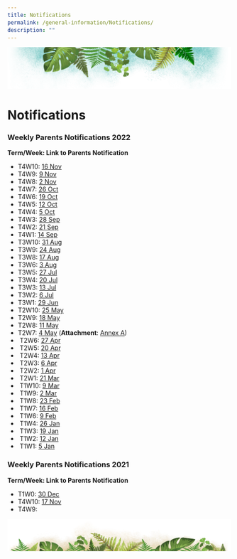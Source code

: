 ```yaml
---
title: Notifications
permalink: /general-information/Notifications/
description: ""
---
```

![](/images/Banner.png)

# Notifications

### Weekly Parents Notifications 2022

<b>Term/Week: Link to Parents Notification</b>

* T4W10: [16 Nov](/files/T4W10%20Parents%20Notification%20(16%20Nov%202022).pdf)
* T4W9: [9 Nov](/files/T4W9%20Parents%20Notification%20(9%20Nov%202022).pdf)
* T4W8: [2 Nov](/files/T4W8%20Parents%20Notification%20(2%20Nov%202022).pdf)
* T4W7: [26 Oct](/files/T4W7%20Parents%20Notification%20(26%20Oct%202022).pdf)
* T4W6: [19 Oct](/files/T4W6%20Parents%20Notification%20(19%20Oct%202022).pdf)
* T4W5: [12 Oct](/files/T4W5%20Parents%20Notification%20(12%20Oct%202022).pdf)
* T4W4: [5 Oct](/files/T4W4%20Parents%20Notification%20(5%20Oct%202022).pdf)
* T4W3: [28 Sep](/files/T4W3%20Parents%20Notification%20(28%20Sep%202022).pdf)
* T4W2: [21 Sep](/files/T4W2%20Parents%20Notification%20(21%20Sep%202022).pdf)
* T4W1: [14 Sep](/files/T4W1%20Parents%20Notification%20(14%20Sep%202022).pdf)
* T3W10: [31 Aug](/files/T3W10%20Parents%20Notification%20(31%20Aug%202022).pdf)
* T3W9: [24 Aug](/files/T3W9%20Parents%20Notification%20(24%20Aug%202022).pdf)
* T3W8: [17 Aug](/files/T3W8%20Parents%20Notification%20(17%20Aug%202022).pdf)
* T3W6: [3 Aug](/files/T3W6%20Parents%20Notification%20(3%20Aug%202022).pdf)
* T3W5: [27 Jul](/files/T3W5%20Parents%20Notification%20(27%20Jul%202022).pdf)
* T3W4: [20 Jul](/files/T3W4%20Parents%20Notification%20(20%20Jul%202022).pdf)
* T3W3: [13 Jul](/files/T3W3%20Parents%20Notification%20(13%20Jul%202022).pdf)
* T3W2: [6 Jul](/files/T3W2%20Parents%20Notification%20(6%20Jul%202022).pdf)
* T3W1: [29 Jun](/files/T3W1%20Parents%20Notification%20(29%20Jun%202022).pdf)
* T2W10: [25 May](/files/T2W10%20Parents%20Notification%20(25%20May%202022).pdf)
* T2W9: [18 May](/files/T2W9%20Parents%20Notification%20(18%20May%202022).pdf)
* T2W8: [11 May](/files/T2W8%20Parents%20Notification%20(11%20May%202022).pdf)
* T2W7: [4 May](/files/T2W7%20Parents%20Notification%20(4%20May%202022).pdf) (<b>Attachment</b>: [Annex A](/files/Guide%20for%20Parents%20on%20PG%20Mobile%20App%20(Meetings%20Feature)%20User%20Guide%20(April%202022).pdf))  
*  T2W6: [27 Apr](/files/T2W6%20Parents%20notification%20(27%20Apr%202022).pdf)
*  T2W5: [20 Apr](/files/T2W5%20Parents%20notification%20(20%20Apr%202022).pdf)
*  T2W4: [13 Apr](/files/T2W4%20Parents%20notification%20(13%20Apr%202022).pdf)
*  T2W3: [6 Apr](/files/T2W3%20Parents%20notification%20(6%20Apr%202022).pdf)
*  T2W2: [1 Apr](/files/T2W2%20Parents%20notification%20(1%20Apr%202022)_updated%204Apr2022.pdf)
*  T2W1: [21 Mar](/files/T2W1%20Parents%20notification%20(21%20Mar%202022).pdf)
*  T1W10: [9 Mar](/files/T1W10%20Parents%20notification%20(9%20Mar%202022).pdf)
*  T1W9: [2 Mar](/files/T1W9%20Parents%20notification%20(2%20Mar%202022).pdf)
*  T1W8: [23 Feb](/files/T1W8%20Parents%20notification%20(23%20Feb%202022).pdf)
*  T1W7: [16 Feb](/files/T1W7%20Parents%20notification%20(16%20Feb%202022).pdf)
*  T1W6: [9 Feb](/files/T1W6%20Parents%20notification%20(9%20Feb%202022).pdf)
*  T1W4: [26 Jan](/files/T1W4%20Parents%20notification%20(26%20Jan%202022).pdf)
*  T1W3: [19 Jan](/files/T1W3%20Parents%20Notification%20(19%20Jan%202022).pdf)
*  T1W2: [12 Jan](/files/T1W2%20Parents%20Notification%20(12%20Jan%202022).pdf)
*  T1W1: [5 Jan](/files/T1W1%20Parents%20Notification%20(5%20Jan%202022).pdf)  

### Weekly Parents Notifications 2021

<b>Term/Week: Link to Parents Notification</b>

* T1W0: [30 Dec](/files/T1W0%20Parents%20notification%20(30%20Dec%202021).pdf)
* T4W10: [17 Nov](/files/T4W10%20Parents%20Notification%20(17Nov%202021).pdf)
* T4W9:
  

![](/images/bg-bottom.png)